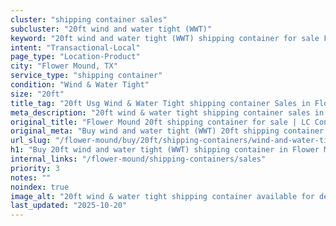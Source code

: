 ```yaml
---
cluster: "shipping container sales"
subcluster: "20ft wind and water tight (WWT)"
keyword: "20ft wind and water tight (WWT) shipping container for sale Flower Mound, TX"
intent: "Transactional-Local"
page_type: "Location-Product"
city: "Flower Mound, TX"
service_type: "shipping container"
condition: "Wind & Water Tight"
size: "20ft"
title_tag: "20ft Usg Wind & Water Tight shipping container Sales in Flower Mound | LC Container"
meta_description: "20ft wind & water tight shipping container sales in Flower Mound. Fast delivery, competitive pricing. Serving shipping containers area. Quote ID: DUM. Call (214) 524-4168 for your free quote today."
original_title: "Flower Mound 20ft shipping container for sale | LC Container"
original_meta: "Buy wind and water tight (WWT) 20ft shipping container sale with local delivery in Flower Mound, TX. LC Container — local Since 2003. Request a fast quote today."
url_slug: "/flower-mound/buy/20ft/shipping-containers/wind-and-water-tight-wwt"
h1: "Buy 20ft wind and water tight (WWT) shipping container in Flower Mound"
internal_links: "/flower-mound/shipping-containers/sales"
priority: 3
notes: ""
noindex: true
image_alt: "20ft wind & water tight shipping container available for delivery in Flower Mound"
last_updated: "2025-10-20"
---
```


<!-- TODO: Add unique city/inventory copy, images, and internal links here. -->
